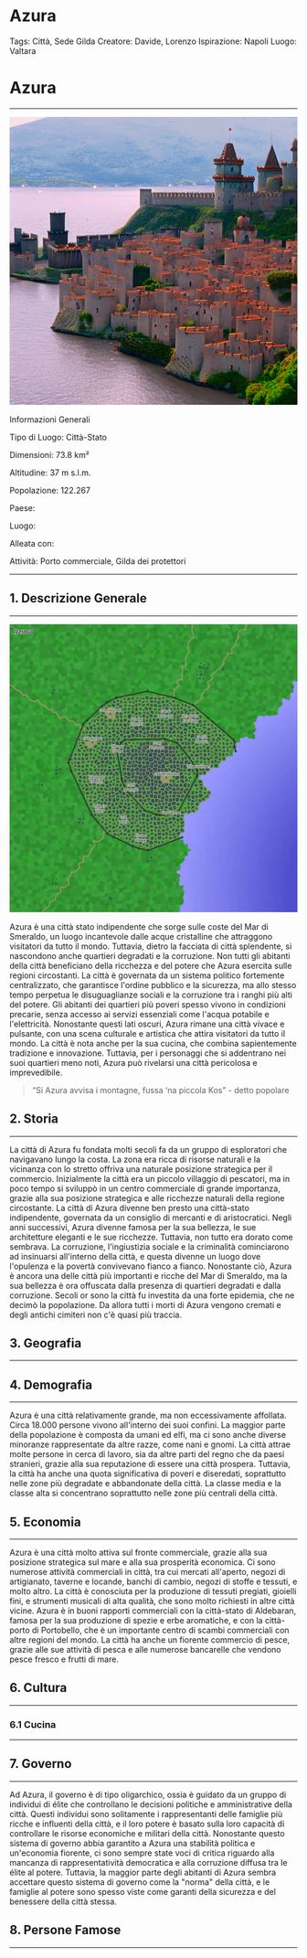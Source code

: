 # Azura

Tags: Città, Sede Gilda
Creatore: Davide, Lorenzo
Ispirazione: Napoli
Luogo: Valtara

# Azura

---

![a-large-medieval-city-by-the-see-it-has-a-port-walls-and-some-towers-.png](Azura%207c14164a934a40648d94bf415b52eee0/a-large-medieval-city-by-the-see-it-has-a-port-walls-and-some-towers-.png)

Informazioni Generali

Tipo di Luogo: Città-Stato 

Dimensioni: 73.8 km² 

Altitudine: 37 m s.l.m.

Popolazione: 122.267

Paese:

Luogo:

Alleata con:

Attività: Porto commerciale, Gilda dei protettori

---

## 1. Descrizione Generale

---

![Azura.png](Azura%207c14164a934a40648d94bf415b52eee0/Azura.png)

Azura è una città stato indipendente che sorge sulle coste del Mar di Smeraldo, un luogo incantevole dalle acque cristalline che attraggono visitatori da tutto il mondo. Tuttavia, dietro la facciata di città splendente, si nascondono anche quartieri degradati e la corruzione. Non tutti gli abitanti della città beneficiano della ricchezza e del potere che Azura esercita sulle regioni circostanti. La città è governata da un sistema politico fortemente centralizzato, che garantisce l'ordine pubblico e la sicurezza, ma allo stesso tempo perpetua le disuguaglianze sociali e la corruzione tra i ranghi più alti del potere. Gli abitanti dei quartieri più poveri spesso vivono in condizioni precarie, senza accesso ai servizi essenziali come l'acqua potabile e l'elettricità. Nonostante questi lati oscuri, Azura rimane una città vivace e pulsante, con una scena culturale e artistica che attira visitatori da tutto il mondo. La città è nota anche per la sua cucina, che combina sapientemente tradizione e innovazione. Tuttavia, per i personaggi che si addentrano nei suoi quartieri meno noti, Azura può rivelarsi una città pericolosa e imprevedibile.

> “Si Azura avvisa i montagne, fussa ‘na piccola Kos” - detto popolare
> 

## 2. Storia

---

La città di Azura fu fondata molti secoli fa da un gruppo di esploratori che navigavano lungo la costa. La zona era ricca di risorse naturali e la vicinanza con lo stretto offriva una naturale posizione strategica per il commercio. Inizialmente la città era un piccolo villaggio di pescatori, ma in poco tempo si sviluppò in un centro commerciale di grande importanza, grazie alla sua posizione strategica e alle ricchezze naturali della regione circostante. La città di Azura divenne ben presto una città-stato indipendente, governata da un consiglio di mercanti e di aristocratici. Negli anni successivi, Azura divenne famosa per la sua bellezza, le sue architetture eleganti e le sue ricchezze. Tuttavia, non tutto era dorato come sembrava. La corruzione, l'ingiustizia sociale e la criminalità cominciarono ad insinuarsi all'interno della città, e questa divenne un luogo dove l'opulenza e la povertà convivevano fianco a fianco. Nonostante ciò, Azura è ancora una delle città più importanti e ricche del Mar di Smeraldo, ma la sua bellezza è ora offuscata dalla presenza di quartieri degradati e dalla corruzione.
Secoli or sono la città fu investita da una forte epidemia, che ne decimò la popolazione. Da allora tutti i morti di Azura vengono cremati e degli antichi cimiteri non c'è quasi più traccia.

## 3. Geografia

---

## 4. Demografia

---

Azura è una città relativamente grande, ma non eccessivamente affollata. Circa 18.000 persone vivono all'interno dei suoi confini. La maggior parte della popolazione è composta da umani ed elfi, ma ci sono anche diverse minoranze rappresentate da altre razze, come nani e gnomi. La città attrae molte persone in cerca di lavoro, sia da altre parti del regno che da paesi stranieri, grazie alla sua reputazione di essere una città prospera. Tuttavia, la città ha anche una quota significativa di poveri e diseredati, soprattutto nelle zone più degradate e abbandonate della città. La classe media e la classe alta si concentrano soprattutto nelle zone più centrali della città.

## 5. Economia

---

Azura è una città molto attiva sul fronte commerciale, grazie alla sua posizione strategica sul mare e alla sua prosperità economica. Ci sono numerose attività commerciali in città, tra cui mercati all'aperto, negozi di artigianato, taverne e locande, banchi di cambio, negozi di stoffe e tessuti, e molto altro. La città è conosciuta per la produzione di tessuti pregiati, gioielli fini, e strumenti musicali di alta qualità, che sono molto richiesti in altre città vicine. Azura è in buoni rapporti commerciali con la città-stato di Aldebaran, famosa per la sua produzione di spezie e erbe aromatiche, e con la città-porto di Portobello, che è un importante centro di scambi commerciali con altre regioni del mondo. La città ha anche un fiorente commercio di pesce, grazie alle sue attività di pesca e alle numerose bancarelle che vendono pesce fresco e frutti di mare.

## 6. Cultura

---

### 6.1 Cucina

---

## 7. Governo

---

Ad Azura, il governo è di tipo oligarchico, ossia è guidato da un gruppo di individui di élite che controllano le decisioni politiche e amministrative della città. Questi individui sono solitamente i rappresentanti delle famiglie più ricche e influenti della città, e il loro potere è basato sulla loro capacità di controllare le risorse economiche e militari della città. Nonostante questo sistema di governo abbia garantito a Azura una stabilità politica e un'economia fiorente, ci sono sempre state voci di critica riguardo alla mancanza di rappresentatività democratica e alla corruzione diffusa tra le élite al potere. Tuttavia, la maggior parte degli abitanti di Azura sembra accettare questo sistema di governo come la "norma" della città, e le famiglie al potere sono spesso viste come garanti della sicurezza e del benessere della città stessa.

## 8. Persone Famose

---